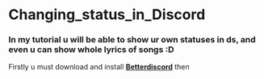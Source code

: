 # Changing_status_in_Discord 

### In my tutorial u will be able to show ur own statuses in ds, and even u can show whole lyrics of songs :D
 
Firstly u must download and install **[Betterdiscord](https://betterdiscord.app/)** then 
